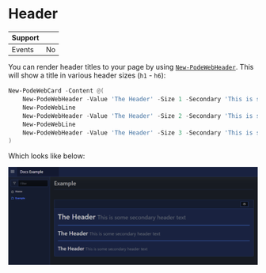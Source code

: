 # Header

| Support | |
| ------- |-|
| Events | No |

You can render header titles to your page by using [`New-PodeWebHeader`](../../../Functions/Elements/New-PodeWebHeader). This will show a title in various header sizes (`h1` - `h6`):

```powershell
New-PodeWebCard -Content @(
    New-PodeWebHeader -Value 'The Header' -Size 1 -Secondary 'This is some secondary header text'
    New-PodeWebLine
    New-PodeWebHeader -Value 'The Header' -Size 2 -Secondary 'This is some secondary header text'
    New-PodeWebLine
    New-PodeWebHeader -Value 'The Header' -Size 3 -Secondary 'This is some secondary header text'
)
```

Which looks like below:

![headers](../../../images/headers.png)
